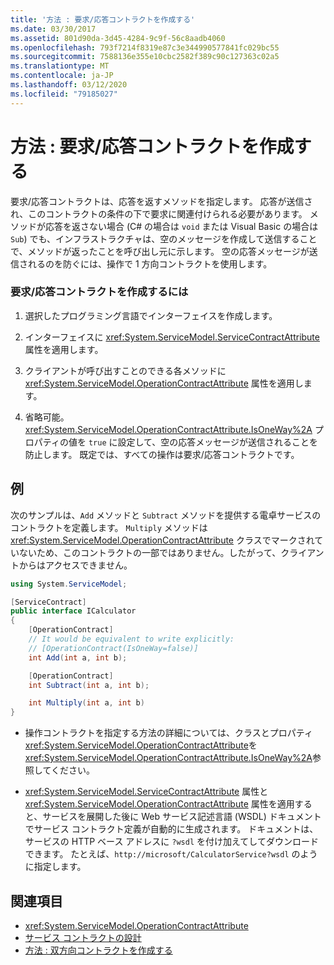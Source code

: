 ```yaml
---
title: '方法 : 要求/応答コントラクトを作成する'
ms.date: 03/30/2017
ms.assetid: 801d90da-3d45-4284-9c9f-56c8aadb4060
ms.openlocfilehash: 793f7214f8319e87c3e344990577841fc029bc55
ms.sourcegitcommit: 7588136e355e10cbc2582f389c90c127363c02a5
ms.translationtype: MT
ms.contentlocale: ja-JP
ms.lasthandoff: 03/12/2020
ms.locfileid: "79185027"
---
```

# <a name="how-to-create-a-request-reply-contract"></a>方法 : 要求/応答コントラクトを作成する
要求/応答コントラクトは、応答を返すメソッドを指定します。 応答が送信され、このコントラクトの条件の下で要求に関連付けられる必要があります。 メソッドが応答を返さない場合 (C# の場合は `void` または Visual Basic の場合は `Sub`) でも、インフラストラクチャは、空のメッセージを作成して送信することで、メソッドが返ったことを呼び出し元に示します。 空の応答メッセージが送信されるのを防ぐには、操作で 1 方向コントラクトを使用します。  
  
### <a name="to-create-a-request-reply-contract"></a>要求/応答コントラクトを作成するには  
  
1. 選択したプログラミング言語でインターフェイスを作成します。  
  
2. インターフェイスに <xref:System.ServiceModel.ServiceContractAttribute> 属性を適用します。  
  
3. クライアントが呼び出すことのできる各メソッドに <xref:System.ServiceModel.OperationContractAttribute> 属性を適用します。  
  
4. 省略可能。 <xref:System.ServiceModel.OperationContractAttribute.IsOneWay%2A> プロパティの値を `true` に設定して、空の応答メッセージが送信されることを防止します。 既定では、すべての操作は要求/応答コントラクトです。  
  
## <a name="example"></a>例  
 次のサンプルは、`Add` メソッドと `Subtract` メソッドを提供する電卓サービスのコントラクトを定義します。 `Multiply` メソッドは <xref:System.ServiceModel.OperationContractAttribute> クラスでマークされていないため、このコントラクトの一部ではありません。したがって、クライアントからはアクセスできません。  
  
```csharp
using System.ServiceModel;

[ServiceContract]
public interface ICalculator
{
    [OperationContract]
    // It would be equivalent to write explicitly:
    // [OperationContract(IsOneWay=false)]
    int Add(int a, int b);

    [OperationContract]
    int Subtract(int a, int b);

    int Multiply(int a, int b)
}
```
  
- 操作コントラクトを指定する方法の詳細については、クラスとプロパティ<xref:System.ServiceModel.OperationContractAttribute>を<xref:System.ServiceModel.OperationContractAttribute.IsOneWay%2A>参照してください。  
  
- <xref:System.ServiceModel.ServiceContractAttribute> 属性と <xref:System.ServiceModel.OperationContractAttribute> 属性を適用すると、サービスを展開した後に Web サービス記述言語 (WSDL) ドキュメントでサービス コントラクト定義が自動的に生成されます。 ドキュメントは、サービスの HTTP ベース アドレスに `?wsdl` を付け加えてしてダウンロードできます。 たとえば、`http://microsoft/CalculatorService?wsdl` のように指定します。  
  
## <a name="see-also"></a>関連項目

- <xref:System.ServiceModel.OperationContractAttribute>
- [サービス コントラクトの設計](../../../../docs/framework/wcf/designing-service-contracts.md)
- [方法 : 双方向コントラクトを作成する](../../../../docs/framework/wcf/feature-details/how-to-create-a-duplex-contract.md)
